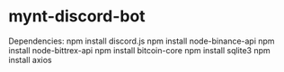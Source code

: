 # mynt-discord-bot

Dependencies:
npm install discord.js
npm install node-binance-api
npm install node-bittrex-api
npm install bitcoin-core
npm install sqlite3
npm install axios
